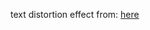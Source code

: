 text distortion effect from: <a href="https://tympanus.net/codrops/2019/02/06/text-distortion-effects-using-blotter-js/">here</a>